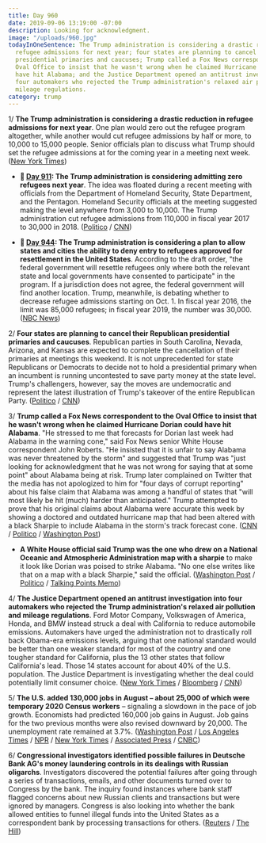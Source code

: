 ```yaml
---
title: Day 960
date: 2019-09-06 13:19:00 -07:00
description: Looking for acknowledgment.
image: "/uploads/960.jpg"
todayInOneSentence: The Trump administration is considering a drastic reduction in
  refugee admissions for next year; four states are planning to cancel their Republican
  presidential primaries and caucuses; Trump called a Fox News correspondent to the
  Oval Office to insist that he wasn't wrong when he claimed Hurricane Dorian could
  have hit Alabama; and the Justice Department opened an antitrust investigation into
  four automakers who rejected the Trump administration's relaxed air pollution and
  mileage regulations.
category: trump
---
```


1/ **The Trump administration is considering a drastic reduction in refugee admissions for next year**. One plan would zero out the refugee program altogether, while another would cut refugee admissions by half or more, to 10,000 to 15,000 people. Senior officials plan to discuss what Trump should set the refugee admissions at for the coming year in a meeting next week. ([New York Times](https://www.nytimes.com/2019/09/06/us/politics/trump-refugees-united-states.html))

* **📌 [Day 911](https://whatthefuckjusthappenedtoday.com/2019/07/19/day-911/#1-the-trump-administration-is-consid): The Trump administration is considering admitting zero refugees next year**. The idea was floated during a recent meeting with officials from the Department of Homeland Security, State Department, and the Pentagon. Homeland Security officials at the meeting suggested making the level anywhere from 3,000 to 10,000. The Trump administration cut refugee admissions from 110,000 in fiscal year 2017 to 30,000 in 2018. ([Politico](https://www.politico.com/story/2019/07/18/trump-officials-refugee-zero-1603503) / [CNN](https://www.cnn.com/2019/07/19/politics/trump-admin-zero-refugees/index.html))

* **📌 [Day 944](https://whatthefuckjusthappenedtoday.com/2019/08/21/day-944/#2-the-trump-administration-is-consid): The Trump administration is considering a plan to allow states and cities the ability to deny entry to refugees approved for resettlement in the United States**. According to the draft order, "the federal government will resettle refugees only where both the relevant state and local governments have consented to participate" in the program. If a jurisdiction does not agree, the federal government will find another location. Trump, meanwhile, is debating whether to decrease refugee admissions starting on Oct. 1. In fiscal year 2016, the limit was 85,000 refugees; in fiscal year 2019, the number was 30,000. ([NBC News](https://www.nbcnews.com/politics/immigration/trump-admin-weighs-letting-states-cities-deny-entry-refugees-approved-n1044801))

2/ **Four states are planning to cancel their Republican presidential primaries and caucuses**. Republican parties in South Carolina, Nevada, Arizona, and Kansas are expected to complete the cancellation of their primaries at meetings this weekend. It is not unprecedented for state Republicans or Democrats to decide not to hold a presidential primary when an incumbent is running uncontested to save party money at the state level. Trump's challengers, however, say the moves are undemocratic and represent the latest illustration of Trump's takeover of the entire Republican Party. ([Politico](https://www.politico.com/story/2019/09/06/republicans-cancel-primaries-trump-challengers-1483126) / [CNN](https://www.cnn.com/2019/09/06/politics/republican-primaries-donald-trump/))

3/ **Trump called a Fox News correspondent to the Oval Office to insist that he wasn't wrong when he claimed Hurricane Dorian could have hit Alabama**. "He stressed to me that forecasts for Dorian last week had Alabama in the warning cone," said Fox News senior White House correspondent John Roberts. "He insisted that it is unfair to say Alabama was never threatened by the storm" and suggested that Trump was "just looking for acknowledgment that he was not wrong for saying that at some point" about Alabama being at risk. Trump later complained on Twitter that the media has not apologized to him for "four days of corrupt reporting" about his false claim that Alabama was among a handful of states that "will most likely be hit (much) harder than anticipated." Trump attempted to prove that his original claims about Alabama were accurate this week by showing a doctored and outdated hurricane map that had been altered with a black Sharpie to include Alabama in the storm's track forecast cone. ([CNN](https://www.cnn.com/2019/09/05/politics/donald-trump-alabama-fox-news-white-house/index.html) / [Politico](https://www.politico.com/story/2019/09/06/trump-hurricane-dorian-tweets-1483586) / [Washington Post](https://www.washingtonpost.com/politics/trump-suggests-media-should-apologize-to-him-for-his-erroneous-alabama-claim/2019/09/06/a5e5a1e0-d0b3-11e9-87fa-8501a456c003_story.html))

* **A White House official said Trump was the one who drew on a National Oceanic and Atmospheric Administration map with a sharpie** to make it look like Dorian was poised to strike Alabama. "No one else writes like that on a map with a black Sharpie," said the official. ([Washington Post](https://www.washingtonpost.com/politics/what-i-said-was-accurate-trump-stays-fixated-on-his-alabama-error-as-hurricane-pounds-the-carolinas/2019/09/05/32597606-cfe7-11e9-8c1c-7c8ee785b855_story.html) / [Politico](https://www.politico.com/story/2019/09/05/hurricane-dorian-sharpie-trump-1482839) / [Talking Points Memo](https://talkingpointsmemo.com/news/trump-bubble-hurricane-dorian-map-alabama))

4/ **The Justice Department opened an antitrust investigation into four automakers who rejected the Trump administration's relaxed air pollution and mileage regulations**. Ford Motor Company, Volkswagen of America, Honda, and BMW instead struck a deal with California to reduce automobile emissions. Automakers have urged the administration not to drastically roll back Obama-era emissions levels, arguing that one national standard would be better than one weaker standard for most of the country and one tougher standard for California, plus the 13 other states that follow California's lead. Those 14 states account for about 40% of the U.S. population. The Justice Department is investigating whether the deal could potentially limit consumer choice. ([New York Times](https://www.nytimes.com/2019/09/06/climate/automakers-california-emissions-antitrust.html) / [Bloomberg](https://www.bloomberg.com/news/articles/2019-09-06/antitrust-probe-opened-into-carmakers-california-emissions-pact) / [CNN](https://www.cnn.com/2019/09/06/business/automakers-antitrust-investigation/index.html))

5/ **The U.S. added 130,000 jobs in August – about 25,000 of which were temporary 2020 Census workers** – signaling a slowdown in the pace of job growth. Economists had predicted 160,000 job gains in August. Job gains for the two previous months were also revised downward by 20,000. The unemployment rate remained at 3.7%. ([Washington Post](https://www.washingtonpost.com/business/2019/09/06/us-economy-adds-just-jobs-august-amid-worries-that-trade-war-has-sunk-its-teeth-into-hiring/?noredirect=on) / [Los Angeles Times](https://www.latimes.com/business/story/2019-09-06/august-jobs-report) / [NPR](https://www.npr.org/2019/09/06/758066667/tepid-u-s-jobs-report-adds-to-economic-jitters) / [New York Times](https://www.nytimes.com/2019/09/06/business/economy/august-jobs-report.html) / [Associated Press](https://apnews.com/09679f18f1ef4d0ba77cb5229345c18d) / [CNBC](https://www.cnbc.com/2019/09/06/us-nonfarm-payrolls-august-2019.html))

6/ **Congressional investigators identified possible failures in Deutsche Bank AG's money laundering controls in its dealings with Russian oligarchs**. Investigators discovered the potential failures after going through a series of transactions, emails, and other documents turned over to Congress by the bank. The inquiry found instances where bank staff flagged concerns about new Russian clients and transactions but were ignored by managers. Congress is also looking into whether the bank allowed entities to funnel illegal funds into the United States as a correspondent bank by processing transactions for others. ([Reuters](https://www.reuters.com/article/us-deutschebank-investigation-russia-exc-idUSKCN1VR0PX) / [The Hill](https://thehill.com/policy/finance/460206-us-congressional-probe-finds-possible-failures-in-deutsche-bank-controls-with))